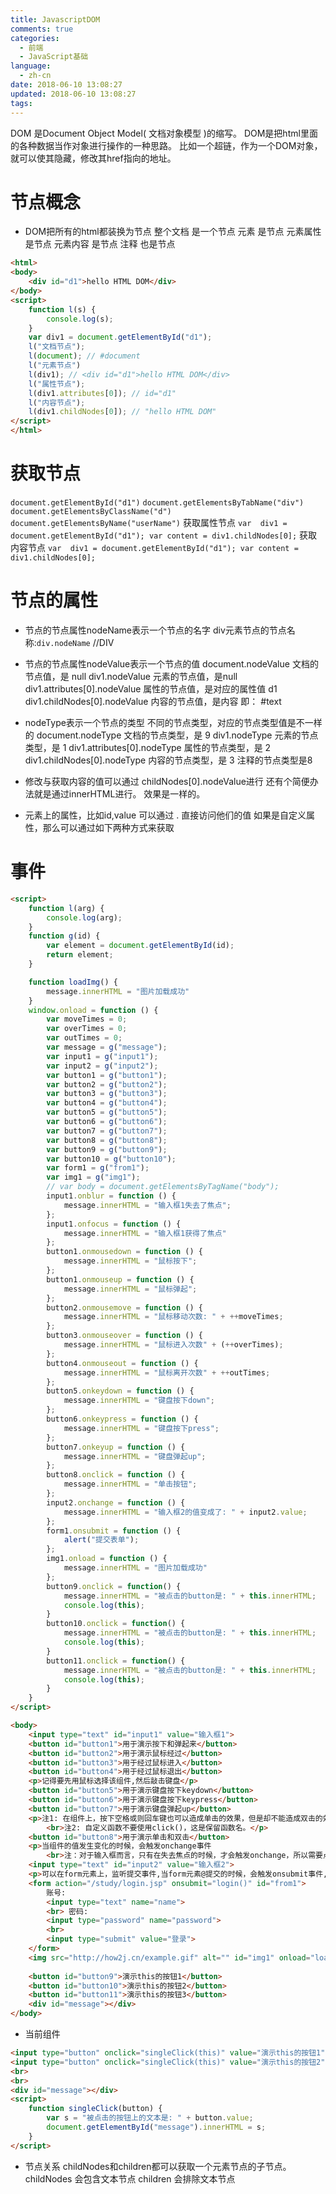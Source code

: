 ```yaml
---
title: JavascriptDOM
comments: true
categories:
  - 前端
  - JavaScript基础
language:
  - zh-cn
date: 2018-06-10 13:08:27
updated: 2018-06-10 13:08:27
tags:
---
```

DOM 是Document Object Model( 文档对象模型 )的缩写。 
DOM是把html里面的各种数据当作对象进行操作的一种思路。 
比如一个超链，作为一个DOM对象，就可以使其隐藏，修改其href指向的地址。

# 节点概念
- DOM把所有的html都装换为节点
整个文档 是一个节点 
元素 是节点 
元素属性 是节点 
元素内容 是节点 
注释 也是节点
```html
<html>
<body>
	<div id="d1">hello HTML DOM</div>
</body>
<script>
	function l(s) {
		console.log(s);
	}
	var div1 = document.getElementById("d1");
	l("文档节点"); 
	l(document); // #document
	l("元素节点") 
	l(div1); // <div id="d1">hello HTML DOM</div>
	l("属性节点");
	l(div1.attributes[0]); // id="d1"
	l("内容节点");
	l(div1.childNodes[0]); // "hello HTML DOM"
</script>
</html>
```
# 获取节点
`document.getElementById("d1")`
`document.getElementsByTabName("div")`
`document.getElementsByClassName("d")`
`document.getElementsByName("userName")`
获取属性节点
`var  div1 = document.getElementById("d1");
var content = div1.childNodes[0];`
获取内容节点
`var  div1 = document.getElementById("d1");
var content = div1.childNodes[0];`
# 节点的属性
- 节点的节点属性nodeName表示一个节点的名字
div元素节点的节点名称:`div.nodeName` //DIV
- 节点的节点属性nodeValue表示一个节点的值
document.nodeValue 文档的节点值，是 null
div1.nodeValue 元素的节点值，是null
div1.attributes[0].nodeValue 属性的节点值，是对应的属性值 d1
div1.childNodes[0].nodeValue 内容的节点值，是内容 即： #text

- nodeType表示一个节点的类型
不同的节点类型，对应的节点类型值是不一样的
document.nodeType 文档的节点类型，是 9
div1.nodeType 元素的节点类型，是 1
div1.attributes[0].nodeType 属性的节点类型，是 2
div1.childNodes[0].nodeType 内容的节点类型，是 3
注释的节点类型是8

- 修改与获取内容的值可以通过 childNodes[0].nodeValue进行 
还有个简便办法就是通过innerHTML进行。 效果是一样的。

- 元素上的属性，比如id,value 可以通过 . 直接访问他们的值
如果是自定义属性，那么可以通过如下两种方式来获取

# 事件
```html
<script>
	function l(arg) {
		console.log(arg);
	}
	function g(id) {
		var element = document.getElementById(id);
		return element;
	}

	function loadImg() {
		message.innerHTML = "图片加载成功"
	}
	window.onload = function () {
		var moveTimes = 0;
		var overTimes = 0;
		var outTimes = 0;
		var message = g("message");
		var input1 = g("input1");
		var input2 = g("input2");
		var button1 = g("button1");
		var button2 = g("button2");
		var button3 = g("button3");
		var button4 = g("button4");
		var button5 = g("button5");
		var button6 = g("button6");
		var button7 = g("button7");
		var button8 = g("button8");
		var button9 = g("button9");
		var button10 = g("button10");
		var form1 = g("from1");
		var img1 = g("img1");
		// var body = document.getElementsByTagName("body");
		input1.onblur = function () {
			message.innerHTML = "输入框1失去了焦点";
		};
		input1.onfocus = function () {
			message.innerHTML = "输入框1获得了焦点"
		};
		button1.onmousedown = function () {
			message.innerHTML = "鼠标按下";
		};
		button1.onmouseup = function () {
			message.innerHTML = "鼠标弹起";
		};
		button2.onmousemove = function () {
			message.innerHTML = "鼠标移动次数: " + ++moveTimes;
		};
		button3.onmouseover = function () {
			message.innerHTML = "鼠标进入次数" + (++overTimes);
		};
		button4.onmouseout = function () {
			message.innerHTML = "鼠标离开次数" + ++outTimes;
		};
		button5.onkeydown = function () {
			message.innerHTML = "键盘按下down";
		};
		button6.onkeypress = function () {
			message.innerHTML = "键盘按下press";
		};
		button7.onkeyup = function () {
			message.innerHTML = "键盘弹起up";
		};
		button8.onclick = function () {
			message.innerHTML = "单击按钮";
		};
		input2.onchange = function () {
			message.innerHTML = "输入框2的值变成了: " + input2.value;
		};
		form1.onsubmit = function () {
			alert("提交表单");
		};
		img1.onload = function () {
			message.innerHTML = "图片加载成功"
		};
		button9.onclick = function() {
			message.innerHTML = "被点击的button是: " + this.innerHTML;
			console.log(this);
		}
		button10.onclick = function() {
			message.innerHTML = "被点击的button是: " + this.innerHTML;
			console.log(this);
		}
		button11.onclick = function() {
			message.innerHTML = "被点击的button是: " + this.innerHTML;
			console.log(this);
		}
	}
</script>

<body>
	<input type="text" id="input1" value="输入框1">
	<button id="button1">用于演示按下和弹起来</button>
	<button id="button2">用于演示鼠标经过</button>
	<button id="button3">用于经过鼠标进入</button>
	<button id="button4">用于经过鼠标退出</button>
	<p>记得要先用鼠标选择该组件,然后敲击键盘</p>
	<button id="button5">用于演示键盘按下keydown</button>
	<button id="button6">用于演示键盘按下keypress</button>
	<button id="button7">用于演示键盘弹起up</button>
	<p>注1: 在组件上，按下空格或则回车键也可以造成单击的效果，但是却不能造成双击的效果
		<br>注2: 自定义函数不要使用click()，这是保留函数名。</p>
	<button id="button8">用于演示单击和双击</button>
	<p>当组件的值发生变化的时候，会触发onchange事件
		<br>注：对于输入框而言，只有在失去焦点的时候，才会触发onchange，所以需要点击一下"按钮" 造成输入框失去焦点</p>
	<input type="text" id="input2" value="输入框2">
	<p>可以在form元素上，监听提交事件,当form元素@提交的时候，会触发onsubmit事件,本例使用 提交账号密码 来进行演示</p>
	<form action="/study/login.jsp" onsubmit="login()" id="from1">
		账号:
		<input type="text" name="name">
		<br> 密码:
		<input type="password" name="password">
		<br>
		<input type="submit" value="登录">
	</form>
	<img src="http://how2j.cn/example.gif" alt="" id="img1" onload="loadImg()">
	
	<button id="button9">演示this的按钮1</button>
	<button id="button10">演示this的按钮2</button>
	<button id="button11">演示this的按钮3</button>
	<div id="message"></div>
</body>
```

- 当前组件
```html
<input type="button" onclick="singleClick(this)" value="演示this的按钮1">
<input type="button" onclick="singleClick(this)" value="演示this的按钮2">
<br>
<br>
<div id="message"></div>
<script>
	function singleClick(button) {
		var s = "被点击的按钮上的文本是: " + button.value;
		document.getElementById("message").innerHTML = s;
	}
</script>
```

- 节点关系
childNodes和children都可以获取一个元素节点的子节点。 
childNodes 会包含文本节点 
children 会排除文本节点 